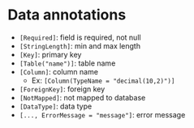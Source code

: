 # Data annotations

- `[Required]`: field is required, not null
- `[StringLength]`: min and max length
- `[Key]`: primary key
- `[Table("name")]`: table name
- `[Column]`: column name
  - Ex: `[Column(TypeName = "decimal(10,2)")]`
- `[ForeignKey]`: foreign key
- `[NotMapped]`: not mapped to database
- `[DataType]`: data type
- `[..., ErrorMessage = "message"]`: error message
